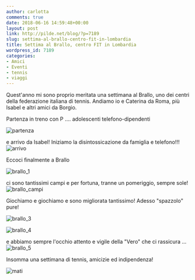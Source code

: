 ```yaml
---
author: carlotta
comments: true
date: 2018-06-16 14:59:48+00:00
layout: post
link: http://pilde.net/blog/?p=7189
slug: settima-al-brallo-centro-fit-in-lombardia
title: Settima al Brallo, centro FIT in Lombardia
wordpress_id: 7189
categories:
- Amici
- Eventi
- tennis
- viaggi
---
```


Quest'anno mi sono proprio meritata una settimana al Brallo, uno dei centri della federazione italiana di tennis. Andiamo io e Caterina da Roma, più Isabel e altri amici da Borgio.

Partenza in treno con P .... adolescenti telefono-dipendenti

![partenza]({{baseurl}}/uploads/2018/06/partenza.png)


 e arrivo da Isabel! Iniziamo la disintossicazione da famiglia e telefono!!!![arrivo]({{baseurl}}/uploads/2018/06/arrivo.png)


Eccoci finalmente a Brallo

![brallo_1]({{baseurl}}/uploads/2018/06/brallo_1.png)


 ci sono tantissimi campi e per fortuna, tranne un pomeriggio, sempre sole!![brallo_campi]({{baseurl}}/uploads/2018/06/brallo_campi.jpg)




Giochiamo e giochiamo e sono migliorata tantissimo! Adesso "spazzolo" pure!

![brallo_3]({{baseurl}}/uploads/2018/06/brallo_3.png)


 ![brallo_4]({{baseurl}}/uploads/2018/06/brallo_4.png)


e abbiamo sempre l'occhio attento e vigile della "Vero" che ci rassicura ...![brallo_5]({{baseurl}}/uploads/2018/06/brallo_5.png)


Insomma una settimana di tennis, amicizie ed indipendenza!

![mati]({{baseurl}}/uploads/2018/06/mati.jpg)





